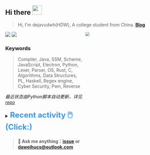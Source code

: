 ## Hi there <img src="https://raw.githubusercontent.com/MartinHeinz/MartinHeinz/master/wave.gif" width="30px">

> Hi, I'm dejavudwh(HDW), A college student from China. **[Blog](https://www.cnblogs.com/secoding)** 

![](https://komarev.com/ghpvc/?username=dejavudwh)
<img src="https://img.shields.io/badge/BLOG-dejavudwh-blue"><a href="https://www.cnblogs.com/secoding/"></a></img>
<img align="right" width="50%" src="https://github-readme-stats.vercel.app/api?username=dejavudwh&show_icons=true&theme=onedark&count_private=true" style="zoom: 80%;" /> 

### Keywords 

> Compiler, Java, SSM, Scheme, JavaScript, Electron, Python, Lexer, Parser, OS, Rust, C, Algorithms, Data Structures, PL, Haskell, Regex engine, Cyber Security, Pwn, Reverse

*最近状态由Python脚本自动更新，详见<a href="https://github.com/dejavudwh/dejavudwh"> repo</a>*

<details>

  <summary><font size="5.5" color="#3399FF"><b>Recent activity 🖱️(Click:)</b></font></summary>

  - <details open>

    <summary><font size="3.5" color="#3399FF"><b>Recent Post 🖱️</b></font></summary>
    <br>
    <table>
    <tr>
    <td>
    <!-- ZHIHUPOSTS:START --> 

    <!-- ZHIHUPOSTS:END -->
    </td>
    <td>
    <!-- GITHUB:START -->

    - [dejavudwh commented on issue siyuan-note/siyuan#6907](https://github.com/siyuan-note/siyuan/issues/6907) - 2023-02-01T14:18:54Z
    - [dejavudwh commented on issue siyuan-note/siyuan#6907](https://github.com/siyuan-note/siyuan/issues/6907) - 2022-12-30T10:23:44Z
    - [dejavudwh commented on issue siyuan-note/siyuan#6907](https://github.com/siyuan-note/siyuan/issues/6907) - 2022-12-29T14:07:47Z
    - [dejavudwh commented on issue siyuan-note/siyuan#6907](https://github.com/siyuan-note/siyuan/issues/6907) - 2022-12-25T03:02:45Z
    - [dejavudwh commented on issue siyuan-note/siyuan#6907](https://github.com/siyuan-note/siyuan/issues/6907) - 2022-12-23T13:30:55Z
    <!-- GITHUB:END -->
    </td>
    </tr>
    </table>
  </details>

</details>

> #### 💬 Ask me anything：[issue](https://github.com/dejavudwh/dejavudwh/issues) or [daweihucs@outlook.com](mailto:daweihucs@outlook.com)